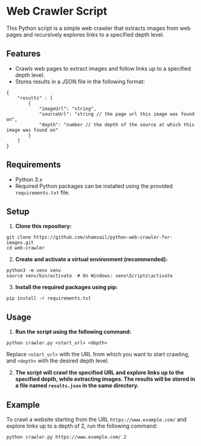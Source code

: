 # Web Crawler Script

This Python script is a simple web crawler that extracts images from web pages and recursively explores links to a specified depth level.

## Features

- Crawls web pages to extract images and follow links up to a specified depth level.
- Stores results in a JSON file in the following format:

```
{ 
    "results" : [
        { 
            "imageUrl": "string",
            "sourceUrl": "string // the page url this image was found on",
            "depth": "number // the depth of the source at which this image was found on"
        }
    ]
}
```

## Requirements

- Python 3.x
- Required Python packages can be installed using the provided `requirements.txt` file.

## Setup

1. **Clone this repository:**

```
git clone https://github.com/shamsail/python-web-crawler-for-images.git
cd web-crawler
```

2. **Create and activate a virtual environment (recommended):**

```
python3 -m venv venv
source venv/bin/activate  # On Windows: venv\Scripts\activate
```

3. **Install the required packages using pip:**

```
pip install -r requirements.txt
```


## Usage

1. **Run the script using the following command:**

```
python crawler.py <start_url> <depth>
```

Replace `<start_url>` with the URL from which you want to start crawling, and `<depth>` with the desired depth level.

2. **The script will crawl the specified URL and explore links up to the specified depth, while extracting images. The results will be stored in a file named `results.json` in the same directory.**

## Example

To crawl a website starting from the URL `https://www.example.com/` and explore links up to a depth of 2, run the following command:

```
python crawler.py https://www.example.com/ 2
```

